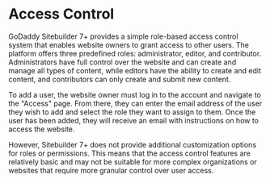 # Access Control

GoDaddy Sitebuilder 7+ provides a simple role-based access control system that enables website owners to grant access to other users. The platform offers three predefined roles: administrator, editor, and contributor. Administrators have full control over the website and can create and manage all types of content, while editors have the ability to create and edit content, and contributors can only create and submit new content.

To add a user, the website owner must log in to the account and navigate to the "Access" page. From there, they can enter the email address of the user they wish to add and select the role they want to assign to them. Once the user has been added, they will receive an email with instructions on how to access the website.

However, Sitebuilder 7+ does not provide additional customization options for roles or permissions. This means that the access control features are relatively basic and may not be suitable for more complex organizations or websites that require more granular control over user access.
